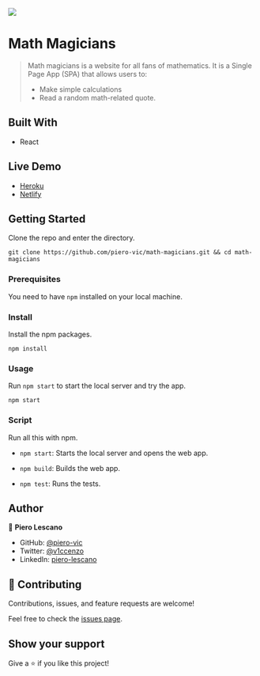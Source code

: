 ![](https://img.shields.io/badge/Microverse-blueviolet)

# Math Magicians

> Math magicians is a website for all fans of mathematics. It is a Single Page App (SPA) that allows users to:
> - Make simple calculations
> - Read a random math-related quote.

## Built With

- React

## Live Demo

- [Heroku](https://piero-vic-math-magicians.herokuapp.com/)
- [Netlify](https://piero-vic-math-magicians.netlify.app/)

## Getting Started

Clone the repo and enter the directory.

```shell
git clone https://github.com/piero-vic/math-magicians.git && cd math-magicians
```
### Prerequisites
You need to have `npm` installed on your local machine.

### Install
Install the npm packages.

```shell
npm install
```

### Usage

Run `npm start` to start the local server and try the app.

```shell
npm start
```

### Script

Run all this with npm.

- `npm start`: Starts the local server and opens the web app.

- `npm build`: Builds the web app.

- `npm test`: Runs the tests.

## Author

👤 **Piero Lescano**

- GitHub: [@piero-vic](https://github.com/piero-vic)
- Twitter: [@v1ccenzo](https://twitter.com/v1ccenzo)
- LinkedIn: [piero-lescano](https://linkedin.com/in/piero-lescano)

## 🤝 Contributing

Contributions, issues, and feature requests are welcome!

Feel free to check the [issues page](../../issues/).

## Show your support

Give a ⭐️ if you like this project!
